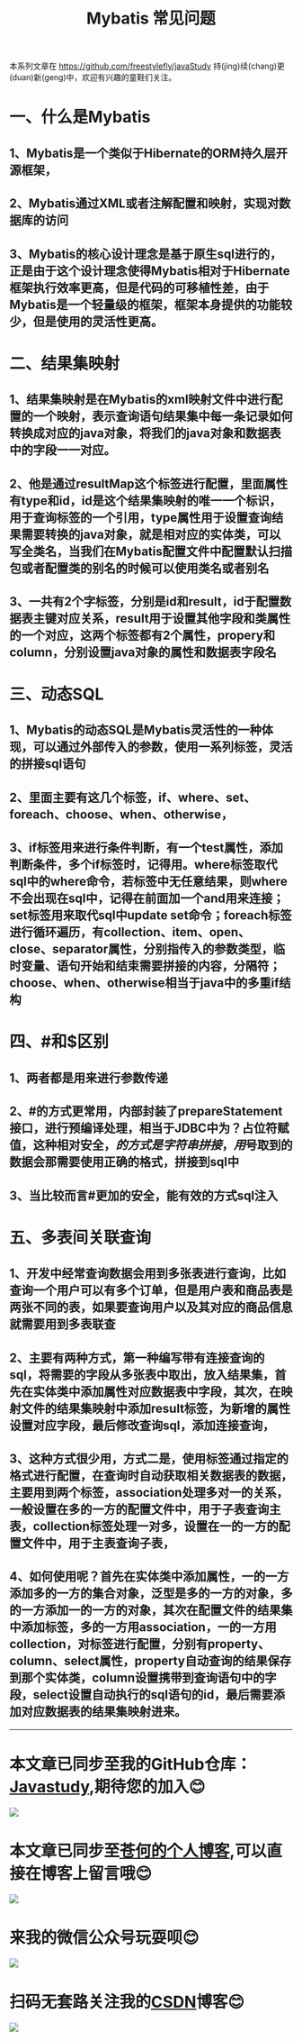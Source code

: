 ﻿---
layout: post
title: Mybatis 常见问题
categories: JavaEE框架
description: Mybatis 常见问题
keywords: JavaEE, kuangjia，Mybatis
---

本系列文章在 <https://github.com/freestylefly/javaStudy> 持(jing)续(chang)更(duan)新(geng)中，欢迎有兴趣的童鞋们关注。

# 一、什么是Mybatis

## 1、Mybatis是一个类似于Hibernate的ORM持久层开源框架，

## 2、Mybatis通过XML或者注解配置和映射，实现对数据库的访问

## 3、Mybatis的核心设计理念是基于原生sql进行的，正是由于这个设计理念使得Mybatis相对于Hibernate框架执行效率更高，但是代码的可移植性差，由于Mybatis是一个轻量级的框架，框架本身提供的功能较少，但是使用的灵活性更高。

# 二、结果集映射

## 1、结果集映射是在Mybatis的xml映射文件中进行配置的一个映射，表示查询语句结果集中每一条记录如何转换成对应的java对象，将我们的java对象和数据表中的字段一一对应。

## 2、他是通过resultMap这个标签进行配置，里面属性有type和id，id是这个结果集映射的唯一一个标识，用于查询标签的一个引用，type属性用于设置查询结果需要转换的java对象，就是相对应的实体类，可以写全类名，当我们在Mybatis配置文件中配置默认扫描包或者配置类的别名的时候可以使用类名或者别名

## 3、一共有2个字标签，分别是id和result，id于配置数据表主键对应关系，result用于设置其他字段和类属性的一个对应，这两个标签都有2个属性，propery和column，分别设置java对象的属性和数据表字段名

# 三、动态SQL

## 1、Mybatis的动态SQL是Mybatis灵活性的一种体现，可以通过外部传入的参数，使用一系列标签，灵活的拼接sql语句

## 2、里面主要有这几个标签，if、where、set、foreach、choose、when、otherwise，

## 3、if标签用来进行条件判断，有一个test属性，添加判断条件，多个if标签时，记得用。where标签取代sql中的where命令，若标签中无任意结果，则where不会出现在sql中，记得在前面加一个and用来连接；set标签用来取代sql中update set命令；foreach标签进行循环遍历，有collection、item、open、close、separator属性，分别指传入的参数类型，临时变量、语句开始和结束需要拼接的内容，分隔符；choose、when、otherwise相当于java中的多重if结构

# 四、#和$区别

## 1、两者都是用来进行参数传递

## 2、#的方式更常用，内部封装了prepareStatement接口，进行预编译处理，相当于JDBC中为？占位符赋值，这种相对安全，$的方式是字符串拼接，用$号取到的数据会那需要使用正确的格式，拼接到sql中

## 3、当比较而言#更加的安全，能有效的方式sql注入

# 五、多表间关联查询

## 1、开发中经常查询数据会用到多张表进行查询，比如查询一个用户可以有多个订单，但是用户表和商品表是两张不同的表，如果要查询用户以及其对应的商品信息就需要用到多表联查

## 2、主要有两种方式，第一种编写带有连接查询的sql，将需要的字段从多张表中取出，放入结果集，首先在实体类中添加属性对应数据表中字段，其次，在映射文件的结果集映射中添加result标签，为新增的属性设置对应字段，最后修改查询sql，添加连接查询，

## 3、这种方式很少用，方式二是，使用标签通过指定的格式进行配置，在查询时自动获取相关数据表的数据，主要用到两个标签，association处理多对一的关系，一般设置在多的一方的配置文件中，用于子表查询主表，collection标签处理一对多，设置在一的一方的配置文件中，用于主表查询子表，

## 4、如何使用呢？首先在实体类中添加属性，一的一方添加多的一方的集合对象，泛型是多的一方的对象，多的一方添加一的一方的对象，其次在配置文件的结果集中添加标签，多的一方用association，一的一方用collection，对标签进行配置，分别有property、column、select属性，property自动查询的结果保存到那个实体类，column设置携带到查询语句中的字段，select设置自动执行的sql语句的id，最后需要添加对应数据表的结果集映射进来。

------
# 本文章已同步至我的GitHub仓库：<a href="https://github.com/freestylefly/javaStudy">Javastudy</a>,期待您的加入:blush:
<img src="http://pp8g2fyug.bkt.clouddn.com/github.jpg" width=""/>

# 本文章已同步至<a href="https://freestylefly.github.io/">苍何的个人博客</a>,可以直接在博客上留言哦:blush:
<img src="http://pp8g2fyug.bkt.clouddn.com/myblog..png" width=""/>

# 来我的微信公众号玩耍呗:blush:
<img src="http://pp8g2fyug.bkt.clouddn.com/weixingongzhonghao.jpg" width=""/>

# 扫码无套路关注我的<a href="https://blog.csdn.net/qq_43270074?orderby=UpdateTime">CSDN</a>博客:blush:
<img src="http://pp8g2fyug.bkt.clouddn.com/CSDN.png" width=""/>


